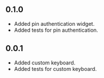 ## 0.1.0

* Added pin authentication widget.
* Added tests for pin authentication.

## 0.0.1

* Added custom keyboard.
* Added tests for custom keyboard.